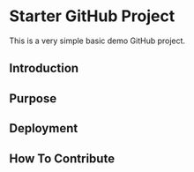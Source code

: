 # Starter GitHub Project

This is a very simple basic demo GitHub project.

## Introduction

## Purpose

## Deployment

## How To Contribute
